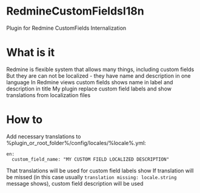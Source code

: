 # RedmineCustomFieldsI18n
Plugin for Redmine CustomFields Internalization

# What is it
Redmine is flexible system that allows many things, including custom fields
But they are can not be localized - they have name and description in one language
In Redmine views custom fields shows name in label and description in title
My plugin replace custom field labels and show translations from localization files

# How to
Add necessary translations to %plugin_or_root_folder%/config/locales/%locale%.yml:
```
en:
  custom_field_name: "MY CUSTOM FIELD LOCALIZED DESCRIPTION"
```
That translations will be used for custom field labels show
If translation will be missed (in this case usually ```translation missing: locale.string``` message shows), custom field description will be used
